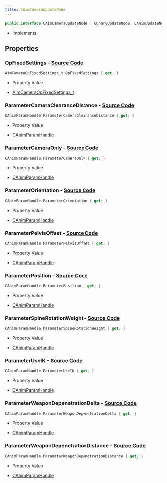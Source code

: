 ```yaml
---
title: CAimCameraUpdateNode
---
```


```csharp
public interface CAimCameraUpdateNode : CUnaryUpdateNode, CAnimUpdateNodeBase, ISchemaClass<CAnimUpdateNodeBase>, ISchemaClass<CUnaryUpdateNode>, ISchemaClass<CAimCameraUpdateNode>, ISchemaField, ISchemaClass, INativeHandle
```

- Implements

## Properties

### **OpFixedSettings** - [Source Code](https://github.com/swiftly-solution/swiftlys2/blob/main/managed/src/SwiftlyS2.Generated/Schemas/Interfaces/CAimCameraUpdateNode.cs#L34)

```csharp
AimCameraOpFixedSettings_t OpFixedSettings { get; }
```

- Property Value

- [AimCameraOpFixedSettings_t](/docs/api/shared/schemadefinitions/aimcameraopfixedsettings_t)

### **ParameterCameraClearanceDistance** - [Source Code](https://github.com/swiftly-solution/swiftlys2/blob/main/managed/src/SwiftlyS2.Generated/Schemas/Interfaces/CAimCameraUpdateNode.cs#L32)

```csharp
CAnimParamHandle ParameterCameraClearanceDistance { get; }
```

- Property Value

- [CAnimParamHandle](/docs/api/shared/schemadefinitions/canimparamhandle)

### **ParameterCameraOnly** - [Source Code](https://github.com/swiftly-solution/swiftlys2/blob/main/managed/src/SwiftlyS2.Generated/Schemas/Interfaces/CAimCameraUpdateNode.cs#L26)

```csharp
CAnimParamHandle ParameterCameraOnly { get; }
```

- Property Value

- [CAnimParamHandle](/docs/api/shared/schemadefinitions/canimparamhandle)

### **ParameterOrientation** - [Source Code](https://github.com/swiftly-solution/swiftlys2/blob/main/managed/src/SwiftlyS2.Generated/Schemas/Interfaces/CAimCameraUpdateNode.cs#L18)

```csharp
CAnimParamHandle ParameterOrientation { get; }
```

- Property Value

- [CAnimParamHandle](/docs/api/shared/schemadefinitions/canimparamhandle)

### **ParameterPelvisOffset** - [Source Code](https://github.com/swiftly-solution/swiftlys2/blob/main/managed/src/SwiftlyS2.Generated/Schemas/Interfaces/CAimCameraUpdateNode.cs#L22)

```csharp
CAnimParamHandle ParameterPelvisOffset { get; }
```

- Property Value

- [CAnimParamHandle](/docs/api/shared/schemadefinitions/canimparamhandle)

### **ParameterPosition** - [Source Code](https://github.com/swiftly-solution/swiftlys2/blob/main/managed/src/SwiftlyS2.Generated/Schemas/Interfaces/CAimCameraUpdateNode.cs#L16)

```csharp
CAnimParamHandle ParameterPosition { get; }
```

- Property Value

- [CAnimParamHandle](/docs/api/shared/schemadefinitions/canimparamhandle)

### **ParameterSpineRotationWeight** - [Source Code](https://github.com/swiftly-solution/swiftlys2/blob/main/managed/src/SwiftlyS2.Generated/Schemas/Interfaces/CAimCameraUpdateNode.cs#L20)

```csharp
CAnimParamHandle ParameterSpineRotationWeight { get; }
```

- Property Value

- [CAnimParamHandle](/docs/api/shared/schemadefinitions/canimparamhandle)

### **ParameterUseIK** - [Source Code](https://github.com/swiftly-solution/swiftlys2/blob/main/managed/src/SwiftlyS2.Generated/Schemas/Interfaces/CAimCameraUpdateNode.cs#L24)

```csharp
CAnimParamHandle ParameterUseIK { get; }
```

- Property Value

- [CAnimParamHandle](/docs/api/shared/schemadefinitions/canimparamhandle)

### **ParameterWeaponDepenetrationDelta** - [Source Code](https://github.com/swiftly-solution/swiftlys2/blob/main/managed/src/SwiftlyS2.Generated/Schemas/Interfaces/CAimCameraUpdateNode.cs#L30)

```csharp
CAnimParamHandle ParameterWeaponDepenetrationDelta { get; }
```

- Property Value

- [CAnimParamHandle](/docs/api/shared/schemadefinitions/canimparamhandle)

### **ParameterWeaponDepenetrationDistance** - [Source Code](https://github.com/swiftly-solution/swiftlys2/blob/main/managed/src/SwiftlyS2.Generated/Schemas/Interfaces/CAimCameraUpdateNode.cs#L28)

```csharp
CAnimParamHandle ParameterWeaponDepenetrationDistance { get; }
```

- Property Value

- [CAnimParamHandle](/docs/api/shared/schemadefinitions/canimparamhandle)

